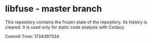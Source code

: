 # libfuse - master branch

This repository contains the frozen state of the repository.
Its history is cleared. It is used only for static code
analysis with Codacy.

Commit Time: 1734397334